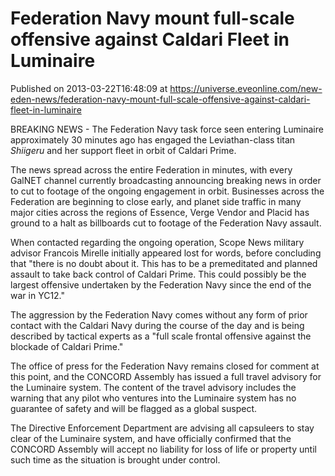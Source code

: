 # Federation Navy mount full-scale offensive against Caldari Fleet in Luminaire
Published on 2013-03-22T16:48:09 at https://universe.eveonline.com/new-eden-news/federation-navy-mount-full-scale-offensive-against-caldari-fleet-in-luminaire

BREAKING NEWS - The Federation Navy task force seen entering Luminaire approximately 30 minutes ago has engaged the Leviathan-class titan _Shiigeru_ and her support fleet in orbit of Caldari Prime.

The news spread across the entire Federation in minutes, with every GalNET channel currently broadcasting announcing breaking news in order to cut to footage of the ongoing engagement in orbit. Businesses across the Federation are beginning to close early, and planet side traffic in many major cities across the regions of Essence, Verge Vendor and Placid has ground to a halt as billboards cut to footage of the Federation Navy assault.

When contacted regarding the ongoing operation, Scope News military advisor Francois Mirelle initially appeared lost for words, before concluding that  "there is no doubt about it. This has to be a premeditated and planned assault to take back control of Caldari Prime. This could possibly be the largest offensive undertaken by the Federation Navy since the end of the war in YC12."

The aggression by the Federation Navy comes without any form of prior contact with the Caldari Navy during the course of the day and is being described by tactical experts as a "full scale frontal offensive against the blockade of Caldari Prime."

The office of press for the Federation Navy remains closed for comment at this point, and the CONCORD Assembly has issued a full travel advisory for the Luminaire system. The content of the travel advisory includes the warning that any pilot who ventures into the Luminaire system has no guarantee of safety and will be flagged as a global suspect.

The Directive Enforcement Department are advising all capsuleers to stay clear of the Luminaire system, and have officially confirmed that the CONCORD Assembly will accept no liability for loss of life or property until such time as the situation is brought under control.
